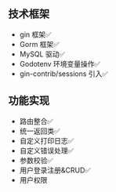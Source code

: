 
## 技术框架
- gin 框架✅
- Gorm 框架✅
- MySQL 驱动✅
- Godotenv 环境变量操作✅
- gin-contrib/sessions 引入✅


## 功能实现
- 路由整合✅
- 统一返回类✅
- 自定义打印日志✅
- 自定义错误处理✅
- 参数校验✅
- 用户登录注册&CRUD✅
- 用户权限
